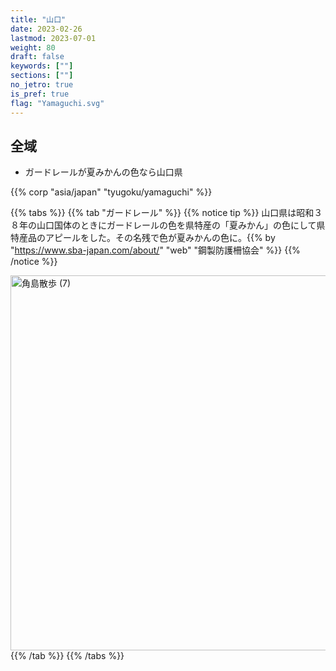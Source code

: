 ```yaml
---
title: "山口"
date: 2023-02-26
lastmod: 2023-07-01
weight: 80
draft: false
keywords: [""]
sections: [""]
no_jetro: true
is_pref: true
flag: "Yamaguchi.svg"
---
```



<div class="main-desciption country-description">
    <h2 class="section-title">全域</h2>
    <ul class="rule-list">
        <li>ガードレールが<span class="quiz">夏みかん</span>の色なら山口県</li>
    </ul>
    {{% corp "asia/japan" "tyugoku/yamaguchi" %}}
</div>

{{% tabs %}}
{{% tab "ガードレール" %}}
{{% notice tip %}}
山口県は昭和３８年の山口国体のときにガードレールの色を県特産の「<span class="quiz">夏みかん</span>」の色にして県特産品のアピールをした。その名残で色が<span class="quiz">夏みかん</span>の色に。{{% by "https://www.sba-japan.com/about/" "web" "鋼製防護柵協会" %}}
{{% /notice %}}

<div class="googlemap-if">
<a data-flickr-embed="true" href="https://www.flickr.com/photos/kuruman/5051148788/in/photolist-8Gmsyd-piGbi7-PkWtpL-2f6Z7-22TBLQK-Y4rrzf-8GmZph-C6R7xS-27AhkYz-MKUSWc-8Giu8K-arctvq-274LNiV-8GiRPc-8G3X9d-7JHbNc-4mFn7y-cy2ufQ-pdTwT-8GiuFH-24Kfu3j-pN6r55-pzUGKT-cNzf5L-saJqaP-CTf1fW-82fAQ8-hXVudp-dFJRJN-4mBmhZ-27qFRkw-zK2bQz-8GiQoR-8GiSbT-KTP3zo-2a2DZKp-8Gn7xN-25Gd7iX-Ba2Ut3-21joiRG-2aq3zDG-8GnrHW-aEL78F-29PkGEm-26QptVA-296VoY-des4ps-MdcWwD-KmZZXo-8GiSyM" title="角島散歩 (7)"><img src="https://live.staticflickr.com/4078/5051148788_95a3bf26e9_c.jpg" width="800" height="600" alt="角島散歩 (7)"/></a><script async src="//embedr.flickr.com/assets/client-code.js" charset="utf-8"></script>
</div>
{{% /tab %}}
{{% /tabs %}}
